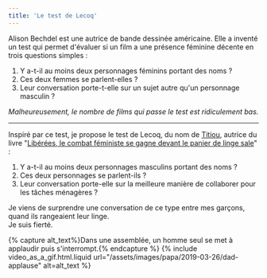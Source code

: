 ```yaml
---
title: 'Le test de Lecoq'
---
```


Alison Bechdel est une autrice de bande dessinée américaine. Elle a inventé un
test qui permet d'évaluer si un film a une présence féminine décente en trois
questions simples :

1. Y a-t-il au moins deux personnages féminins portant des noms ?
2. Ces deux femmes se parlent-elles ?
3. Leur conversation porte-t-elle sur un sujet autre qu'un personnage masculin ?

_Malheureusement, le nombre de films qui passe le test est ridiculement bas._

---

Inspiré par ce test, je propose le test de Lecoq, du nom de
[Titiou](https://twitter.com/titiou), autrice du livre
"[Libérées, le combat féministe se gagne devant le panier de linge sale](https://www.fayard.fr/documents-temoignages/liberees-9782213705347)"
:

1. Y a-t-il au moins deux personnages masculins portant des noms ?
2. Ces deux personnages se parlent-ils ?
3. Leur conversation porte-elle sur la meilleure manière de collaborer pour les
   tâches ménagères ?

Je viens de surprendre une conversation de ce type entre mes garçons, quand ils
rangeaient leur linge.  
Je suis fierté.

{% capture alt_text%}Dans une assemblée, un homme seul se met à applaudir puis
s'interrompt.{% endcapture %} {% include video_as_a_gif.html.liquid
url="/assets/images/papa/2019-03-26/dad-applause"
alt=alt_text
%}
